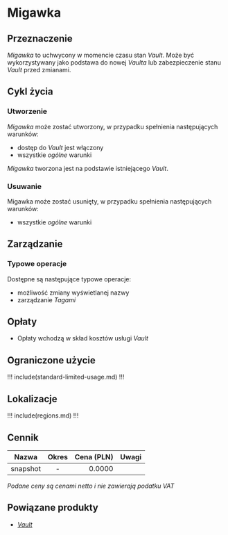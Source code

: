 # Migawka

## Przeznaczenie

*Migawka* to uchwycony w momencie czasu stan *Vault*. Może być wykorzystywany jako podstawa do nowej *Vaulta* lub zabezpieczenie stanu *Vault* przed zmianami.

## Cykl życia

### Utworzenie

*Migawka* może zostać utworzony, w przypadku spełnienia następujących warunków: 

* dostęp do *Vault* jest włączony
* wszystkie *ogólne* warunki

*Migawka* tworzona jest na podstawie istniejącego *Vault*.

### Usuwanie

Migawka może zostać usunięty, w przypadku spełnienia następujących warunków: 

* wszystkie *ogólne* warunki

## Zarządzanie

### Typowe operacje

Dostępne są następujące typowe operacje:

* możliwość zmiany wyświetlanej nazwy
* zarządzanie *Tagami*

## Opłaty

* Opłaty wchodzą w skład kosztów usługi *Vault*

## Ograniczone użycie

!!! include(standard-limited-usage.md) !!!

## Lokalizacje

!!! include(regions.md) !!!

## Cennik

Nazwa              | Okres  | Cena (PLN) | Uwagi
------------------ | :----: | ---------: | :----:
snapshot           |   -    |     0.0000 | 

*Podane ceny są cenami netto i nie zawierają podatku VAT*

## Powiązane produkty

* *[Vault](/resource/storage/vault.md)*